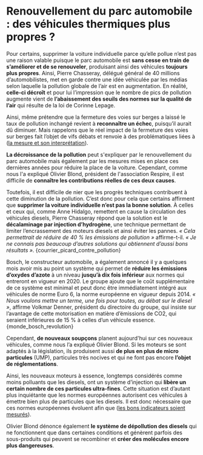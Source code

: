 
# Renouvellement du parc automobile : des véhicules thermiques plus propres ?

Pour certains, supprimer la voiture individuelle parce qu’elle pollue n’est pas une raison valable puisque le parc automobile est **sans cesse en train de s’améliorer et de se renouveler**, produisant ainsi des véhicules **toujours plus propres**. Ainsi, Pierre Chasseray, délégué général de 40 millions d’automobilistes, met en garde contre une idée véhiculée par les médias selon laquelle la pollution globale de l’air est en augmentation. En réalité, **celle-ci décroît** et pour lui l’impression que le nombre de pics de pollution augmente vient de **l’abaissement des seuils des normes sur la qualité de l’air** qui résulte de la loi de Corinne Lepage.

Ainsi, même prétendre que la fermeture des voies sur berges a laissé le taux de pollution inchangé revient à **reconnaître un échec**, puisqu’il aurait dû diminuer. Mais rappelons que le réel impact de la fermeture des voies sur berges fait l’objet de vifs débats et renvoie à des problématiques liées à ([la mesure et son interprétation](#airparif)).

**La décroissance de la pollution** peut s'expliquer par le renouvellement du parc automobile mais également par les mesures mises en place ces dernières années pour réduire la place de la voiture. Cependant, comme nous l'a expliqué Olivier Blond, président de l'association Respire, il est difficile de **connaître les contributions réelles de ces deux causes**.

Toutefois, il est difficile de nier que les progrès techniques contribuent à cette diminution de la pollution. C’est donc pour cela que certains affirment que **supprimer la voiture individuelle n’est pas la bonne solution**. À celles et ceux qui, comme Anne Hidalgo, remettent en cause la circulation des véhicules diesels, Pierre Chasseray répond que la solution est le **décalaminage par injection d’hydrogène**, une technique permettant de limiter l’encrassement des moteurs diesels et ainsi éviter les pannes. *« Cela permettrait de réduire de 40 % les émissions de pollution »* affirme-t-il. *« Je ne connais pas beaucoup d’autres solutions qui obtiennent d’aussi bons résultats »*. {courrier_picard_contre_pollution}

Bosch, le constructeur automobile, a également annoncé il y a quelques mois avoir mis au point un système qui permet de **réduire les émissions d’oxydes d’azote** à un niveau **jusqu’à dix fois inférieur** aux normes qui entreront en vigueur en 2020. Le groupe ajoute que le coût supplémentaire de ce système est minimal et peut donc être immédiatement intégré aux véhicules de norme Euro 6, la norme européenne en vigueur depuis 2014. *« Nous voulons mettre un terme, une fois pour toutes, au débat sur le diesel »*, affirme Volkmar Denner, président du directoire du groupe, qui insiste sur l’avantage de cette motorisation en matière d’émissions de CO2, qui seraient inférieures de 15 % à celles d’un véhicule essence. {monde_bosch_revolution}

Cependant, **de nouveaux soupçons** planent aujourd'hui sur ces nouveaux véhicules, comme nous l’a expliqué Olivier Blond. Si les moteurs se sont adaptés à la législation, ils produisent aussi **de plus en plus de micro particules** (UMP), particules très nocives et qui ne font pas encore **l’objet de réglementations**.

Ainsi, les nouveaux moteurs à essence, longtemps considérés comme moins polluants que les diesels, ont un système d’injection qui **libère un certain nombre de ces particules ultra-fines**. Cette situation est d’autant plus inquiétante que les normes européennes autorisent ces véhicules à émettre bien plus de particules que les diesels. Il est donc nécessaire que ces normes européennes évoluent afin que ([les bons indicateurs soient mesurés](#airparif)).

Olivier Blond dénonce également **le système de dépollution des diesels** qui ne fonctionnent que dans certaines conditions et génèrent parfois des sous-produits qui peuvent se recombiner et **créer des molécules encore plus dangereuses**.
